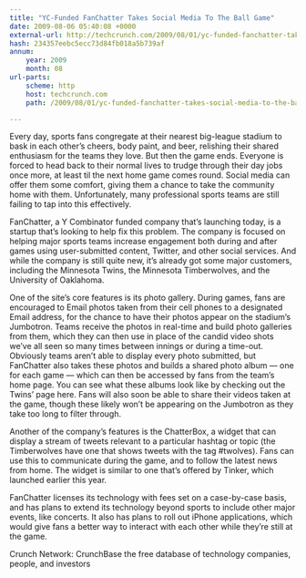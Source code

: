 ```yaml
---
title: "YC-Funded FanChatter Takes Social Media To The Ball Game"
date: 2009-08-06 05:40:08 +0000
external-url: http://techcrunch.com/2009/08/01/yc-funded-fanchatter-takes-social-media-to-the-ball-game/
hash: 234357eebc5ecc73d84fb018a5b739af
annum:
    year: 2009
    month: 08
url-parts:
    scheme: http
    host: techcrunch.com
    path: /2009/08/01/yc-funded-fanchatter-takes-social-media-to-the-ball-game/

---
```


Every day, sports fans congregate at their nearest big-league stadium to bask in each other’s cheers, body paint, and beer, relishing their shared enthusiasm for the teams they love.  But then the game ends.  Everyone is forced to head back to their normal lives to trudge through their day jobs once more, at least til the next home game comes round.  Social media can offer them some comfort, giving them a chance to take the community home with them.  Unfortunately, many professional sports teams are still failing to tap into this effectively.

FanChatter, a Y Combinator funded company that’s launching today, is a startup that’s looking to help fix this problem.  The company is focused on helping major sports teams increase engagement both during and after games using user-submitted content, Twitter, and other social services.  And while the company is still quite new, it’s already got some major customers, including the Minnesota Twins, the Minnesota Timberwolves, and the University of Oaklahoma. 

One of the site’s core features is its photo gallery.  During games, fans are encouraged to Email photos taken from their cell phones to a designated Email address, for the chance to have their photos appear on the stadium’s Jumbotron.  Teams receive the photos in real-time and build photo galleries from them, which they can then use in place of the candid video shots we’ve all seen so many times between innings or during a time-out.  Obviously teams aren’t able to display every photo submitted, but FanChatter also takes these photos and builds a shared photo album — one for each game — which can then be accessed by fans from the team’s home page.  You can see what these albums look like by checking out the Twins’ page here.  Fans will also soon be able to share their videos taken at the game, though these likely won’t be appearing on the Jumbotron as they take too long to filter through.

Another of the company’s features is the ChatterBox, a widget that can display a stream of tweets relevant to a particular hashtag or topic (the Timberwolves have one that shows tweets with the tag #twolves).  Fans can use this to communicate during the game, and to follow the latest news from home.  The widget is similar to one that’s offered by Tinker, which launched earlier this year.

FanChatter licenses its technology with fees set on a case-by-case basis, and has plans to extend its technology beyond sports to include other major events, like concerts.  It also has plans to roll out iPhone applications, which would give fans a better way to interact with each other while they’re still at the game.




Crunch Network:  CrunchBase the free database of technology companies, people, and investors






    

